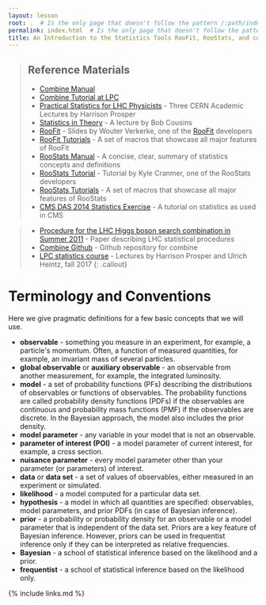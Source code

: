```yaml
---
layout: lesson
root: .  # Is the only page that doesn't follow the pattern /:path/index.html
permalink: index.html  # Is the only page that doesn't follow the pattern /:path/index.html
title: An Introduction to the Statistics Tools RooFit, RooStats, and combine
---
```

> ## Reference Materials
> - [Combine Manual](https://github.com/cms-analysis/HiggsAnalysis-CombinedLimit/wiki)
> - [Combine Tutorial at LPC](https://indico.cern.ch/event/747340/timetable/)
> - [Practical Statistics for LHC Physicists](https://indico.cern.ch/event/358542/) - Three CERN Academic Lectures by Harrison Prosper
> - [Statistics in Theory](http://indico.cern.ch/getFile.py/access?contribId=41&sessionId=1&resId=0&materialId=slides&confId=112319) - A lecture by Bob Cousins
> - [RooFit](http://indico.in2p3.fr/materialDisplay.py?contribId=15&materialId=slides&confId=750) - Slides by Wouter Verkerke, one of the [RooFit](https://twiki.cern.ch/twiki/bin/view/CMS/RooFit) developers
> - [RooFit Tutorials](http://root.cern.ch/root/html/tutorials/roofit/index.html) - A set of macros that showcase all major features of RooFit
> - [RooStats Manual](https://twiki.cern.ch/twiki/pub/RooStats/WebHome/RooStats_UsersGuide.pdf) - A concise, clear, summary of statistics concepts and definitions
> - [RooStats Tutorial](http://indico.cern.ch/getFile.py/access?contribId=0&sessionId=1&resId=0&materialId=slides&confId=118720) - Tutorial by Kyle Cranmer, one of the RooStats developers
> - [RooStats Tutorials](http://root.cern.ch/root/html/tutorials/roostats/index.html) - A set of macros that showcase all major features of RooStats
> - [CMS DAS 2014 Statistics Exercise](https://twiki.cern.ch/twiki/bin/viewauth/CMS/SWGuideCMSDataAnalysisSchoolStatistics2014) - A tutorial on statistics as used in CMS
<!-- > - [Advanced uses of combine]() - A tutorial on several advanced features (e.g. signal bias studies, rate parameters, etc.) of combine -->
<!-- > - [CMSDAS-Statistics Github]() - Github repository containing these excercises -->
> - [Procedure for the LHC Higgs boson search combination in Summer 2011](https://cds.cern.ch/record/1379837) - Paper describing LHC statistical procedures
> - [Combine Github](https://github.com/cms-analysis/HiggsAnalysis-CombinedLimit) - Github repository for combine
> - [LPC statistics course](https://indico.cern.ch/event/653271/) - Lectures by Harrison Prosper and Ulrich Heintz, fall 2017
{: .callout}

# Terminology and Conventions
Here we give pragmatic definitions for a few basic concepts that we will use.

- **observable** - something you measure in an experiment, for example, a particle's momentum. Often, a function of measured quantities, for example, an invariant mass of several particles.
- **global observable** or **auxiliary observable** - an observable from another measurement, for example, the integrated luminosity.
- **model** - a set of probability functions (PFs) describing the distributions of observables or functions of observables. The probability functions are called probability density functions (PDFs) if the observables are continuous and probability mass functions (PMF) if the observables are discrete. In the Bayesian approach, the model also includes the prior density.
- **model parameter** - any variable in your model that is not an observable.
- **parameter of interest (POI)** - a model parameter of current interest, for example, a cross section.
- **nuisance parameter** - every model parameter other than your parameter (or parameters) of interest.
- **data** or **data set** - a set of values of observables, either measured in an experiment or simulated.
- **likelihood** - a model computed for a particular data set.
- **hypothesis** - a model in which all quantities are specified: observables, model parameters, and prior PDFs (in case of Bayesian inference).
- **prior** - a probability or probability density for an observable or a model parameter that is independent of the data set. Priors are a key feature of Bayesian inference. However, priors can be used in frequentist inference only if they can be interpreted as relative frequencies.
- **Bayesian** - a school of statistical inference based on the likelihood and a prior.
- **frequentist** - a school of statistical inference based on the likelihood only.

{% include links.md %}
